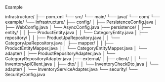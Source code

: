 
Example

infrastructure/
├── pom.xml
└── src/
└── main/
└── java/
└── com/
└── example/
└── infrastructure/
├── config/
│   ├── PersistenceConfig.java
│   ├── WebConfig.java
│   └── AsyncConfig.java
├── persistence/
│   ├── entity/
│   │   ├── ProductEntity.java
│   │   └── CategoryEntity.java
│   ├── repository/
│   │   ├── ProductJpaRepository.java
│   │   └── CategoryJpaRepository.java
│   ├── mapper/
│   │   ├── ProductEntityMapper.java
│   │   └── CategoryEntityMapper.java
│   └── adapter/
│       ├── ProductRepositoryAdapter.java
│       └── CategoryRepositoryAdapter.java
├── external/
│   ├── client/
│   │   └── InventoryApiClient.java
│   ├── dto/
│   │   └── InventoryCheckDto.java
│   └── adapter/
│       └── InventoryServiceAdapter.java
└── security/
└── SecurityConfig.java